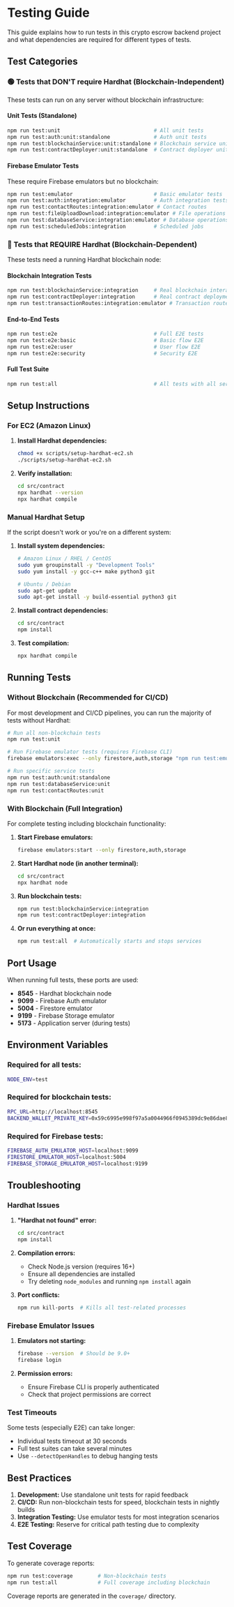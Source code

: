 # Testing Guide

This guide explains how to run tests in this crypto escrow backend project and what dependencies are required for different types of tests.

## Test Categories

### 🟢 Tests that DON'T require Hardhat (Blockchain-Independent)

These tests can run on any server without blockchain infrastructure:

#### Unit Tests (Standalone)
```bash
npm run test:unit                              # All unit tests
npm run test:auth:unit:standalone              # Auth unit tests
npm run test:blockchainService:unit:standalone # Blockchain service unit tests (mocked)
npm run test:contractDeployer:unit:standalone  # Contract deployer unit tests (mocked)
```

#### Firebase Emulator Tests
These require Firebase emulators but no blockchain:
```bash
npm run test:emulator                          # Basic emulator tests
npm run test:auth:integration:emulator         # Auth integration tests
npm run test:contactRoutes:integration:emulator # Contact routes
npm run test:fileUploadDownload:integration:emulator # File operations
npm run test:databaseService:integration:emulator # Database operations
npm run test:scheduledJobs:integration         # Scheduled jobs
```

### 🔴 Tests that REQUIRE Hardhat (Blockchain-Dependent)

These tests need a running Hardhat blockchain node:

#### Blockchain Integration Tests
```bash
npm run test:blockchainService:integration     # Real blockchain interactions
npm run test:contractDeployer:integration      # Real contract deployment
npm run test:transactionRoutes:integration:emulator # Transaction routes with blockchain
```

#### End-to-End Tests
```bash
npm run test:e2e                               # Full E2E tests
npm run test:e2e:basic                         # Basic flow E2E
npm run test:e2e:user                          # User flow E2E
npm run test:e2e:security                      # Security E2E
```

#### Full Test Suite
```bash
npm run test:all                               # All tests with all services
```

## Setup Instructions

### For EC2 (Amazon Linux)

1. **Install Hardhat dependencies:**
   ```bash
   chmod +x scripts/setup-hardhat-ec2.sh
   ./scripts/setup-hardhat-ec2.sh
   ```

2. **Verify installation:**
   ```bash
   cd src/contract
   npx hardhat --version
   npx hardhat compile
   ```

### Manual Hardhat Setup

If the script doesn't work or you're on a different system:

1. **Install system dependencies:**
   ```bash
   # Amazon Linux / RHEL / CentOS
   sudo yum groupinstall -y "Development Tools"
   sudo yum install -y gcc-c++ make python3 git

   # Ubuntu / Debian
   sudo apt-get update
   sudo apt-get install -y build-essential python3 git
   ```

2. **Install contract dependencies:**
   ```bash
   cd src/contract
   npm install
   ```

3. **Test compilation:**
   ```bash
   npx hardhat compile
   ```

## Running Tests

### Without Blockchain (Recommended for CI/CD)

For most development and CI/CD pipelines, you can run the majority of tests without Hardhat:

```bash
# Run all non-blockchain tests
npm run test:unit

# Run Firebase emulator tests (requires Firebase CLI)
firebase emulators:exec --only firestore,auth,storage "npm run test:emulator"

# Run specific service tests
npm run test:auth:unit:standalone
npm run test:databaseService:unit
npm run test:contactRoutes:unit
```

### With Blockchain (Full Integration)

For complete testing including blockchain functionality:

1. **Start Firebase emulators:**
   ```bash
   firebase emulators:start --only firestore,auth,storage
   ```

2. **Start Hardhat node (in another terminal):**
   ```bash
   cd src/contract
   npx hardhat node
   ```

3. **Run blockchain tests:**
   ```bash
   npm run test:blockchainService:integration
   npm run test:contractDeployer:integration
   ```

4. **Or run everything at once:**
   ```bash
   npm run test:all  # Automatically starts and stops services
   ```

## Port Usage

When running full tests, these ports are used:

- **8545** - Hardhat blockchain node
- **9099** - Firebase Auth emulator
- **5004** - Firestore emulator
- **9199** - Firebase Storage emulator
- **5173** - Application server (during tests)

## Environment Variables

### Required for all tests:
```bash
NODE_ENV=test
```

### Required for blockchain tests:
```bash
RPC_URL=http://localhost:8545
BACKEND_WALLET_PRIVATE_KEY=0x59c6995e998f97a5a0044966f0945389dc9e86dae88c7a8412f4603b6b78690d
```

### Required for Firebase tests:
```bash
FIREBASE_AUTH_EMULATOR_HOST=localhost:9099
FIRESTORE_EMULATOR_HOST=localhost:5004
FIREBASE_STORAGE_EMULATOR_HOST=localhost:9199
```

## Troubleshooting

### Hardhat Issues

1. **"Hardhat not found" error:**
   ```bash
   cd src/contract
   npm install
   ```

2. **Compilation errors:**
   - Check Node.js version (requires 16+)
   - Ensure all dependencies are installed
   - Try deleting `node_modules` and running `npm install` again

3. **Port conflicts:**
   ```bash
   npm run kill-ports  # Kills all test-related processes
   ```

### Firebase Emulator Issues

1. **Emulators not starting:**
   ```bash
   firebase --version  # Should be 9.0+
   firebase login
   ```

2. **Permission errors:**
   - Ensure Firebase CLI is properly authenticated
   - Check that project permissions are correct

### Test Timeouts

Some tests (especially E2E) can take longer:
- Individual tests timeout at 30 seconds
- Full test suites can take several minutes
- Use `--detectOpenHandles` to debug hanging tests

## Best Practices

1. **Development:** Use standalone unit tests for rapid feedback
2. **CI/CD:** Run non-blockchain tests for speed, blockchain tests in nightly builds
3. **Integration Testing:** Use emulator tests for most integration scenarios
4. **E2E Testing:** Reserve for critical path testing due to complexity

## Test Coverage

To generate coverage reports:

```bash
npm run test:coverage        # Non-blockchain tests
npm run test:all             # Full coverage including blockchain
```

Coverage reports are generated in the `coverage/` directory. 
